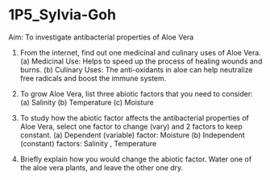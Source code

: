 # 1P5_Sylvia-Goh
Aim: To investigate antibacterial properties of Aloe Vera

1)	From the internet, find out one medicinal and culinary uses of Aloe Vera.
(a)	Medicinal Use: Helps to speed up the process of healing wounds and burns.
(b)	Culinary Uses: The anti-oxidants in aloe can help neutralize free radicals and boost the immune system.

2)	To grow Aloe Vera, list three abiotic factors that you need to consider:
(a)  Salinity
(b)  Temperature
(c)  Moisture

3)  To study how the abiotic factor affects the antibacterial properties of Aloe Vera, select one factor to change (vary) and 2 factors to keep constant. 
(a) Dependent (variable) factor: Moisture
(b) Independent (constant) factors:   Salinity , Temperature

4) Briefly explain how you would change the abiotic factor.
Water one of the aloe vera plants, and leave the other one dry.
